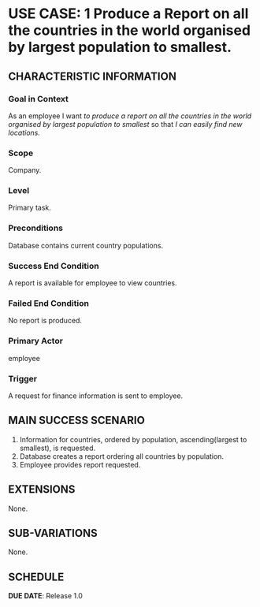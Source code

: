 # USE CASE: 1 Produce a Report on all the countries in the world organised by largest population to smallest.

## CHARACTERISTIC INFORMATION

### Goal in Context

As an employee I want *to produce a report on all the countries in the world organised by largest population to smallest* so that *I can easily find new locations.*

### Scope

Company.

### Level

Primary task.

### Preconditions

Database contains current country populations.

### Success End Condition

A report is available for employee to view countries.

### Failed End Condition

No report is produced.

### Primary Actor

employee

### Trigger

A request for finance information is sent to employee.

## MAIN SUCCESS SCENARIO

1. Information for countries, ordered by population, ascending(largest to smallest), is requested.
2. Database creates a report ordering all countries by population.
3. Employee provides report requested.

## EXTENSIONS

None.

## SUB-VARIATIONS

None.

## SCHEDULE

**DUE DATE**: Release 1.0